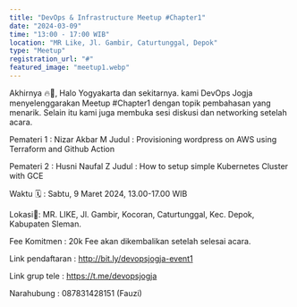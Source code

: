 ```yaml
---
title: "DevOps & Infrastructure Meetup #Chapter1"
date: "2024-03-09"
time: "13:00 - 17:00 WIB"
location: "MR Like, Jl. Gambir, Caturtunggal, Depok"
type: "Meetup"
registration_url: "#"
featured_image: "meetup1.webp"
---
```


Akhirnya 🔥💫, Halo Yogyakarta dan sekitarnya. kami DevOps Jogja menyelenggarakan Meetup #Chapter1 dengan topik pembahasan yang menarik. Selain itu kami juga membuka sesi diskusi dan networking setelah acara.

Pemateri 1 :  Nizar Akbar M
Judul : Provisioning wordpress on AWS
using Terraform and Github Action

Pemateri 2 : Husni Naufal Z
Judul : How to setup simple
Kubernetes Cluster with GCE

Waktu 🗓 : Sabtu, 9 Maret 2024, 13.00-17.00 WIB

Lokasi📍: MR. LIKE, Jl. Gambir, Kocoran, Caturtunggal, Kec. Depok, Kabupaten Sleman.

Fee Komitmen : 20k
Fee akan dikembalikan setelah selesai acara.

Link pendaftaran : http://bit.ly/devopsjogja-event1

Link grup tele : https://t.me/devopsjogja

Narahubung : 087831428151 (Fauzi)